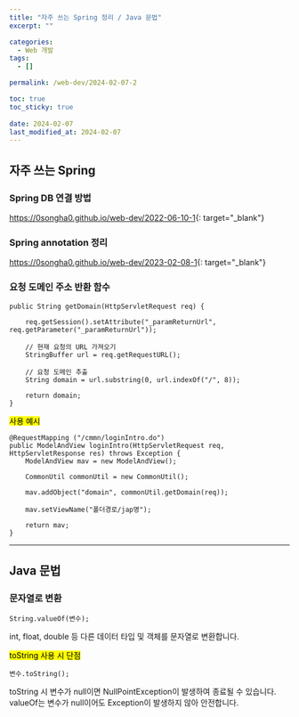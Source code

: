 ```yaml
---
title: "자주 쓰는 Spring 정리 / Java 문법"
excerpt: ""

categories:
  - Web 개발
tags:
  - []

permalink: /web-dev/2024-02-07-2

toc: true
toc_sticky: true
 
date: 2024-02-07
last_modified_at: 2024-02-07
---
```


## 자주 쓰는 Spring

### Spring DB 연결 방법
<https://0songha0.github.io/web-dev/2022-06-10-1>{: target="_blank"}

### Spring annotation 정리
<https://0songha0.github.io/web-dev/2023-02-08-1>{: target="_blank"}

### 요청 도메인 주소 반환 함수
```
public String getDomain(HttpServletRequest req) {

    req.getSession().setAttribute("_paramReturnUrl", req.getParameter("_paramReturnUrl"));
		
    // 현재 요청의 URL 가져오기
    StringBuffer url = req.getRequestURL();
    
    // 요청 도메인 추출
    String domain = url.substring(0, url.indexOf("/", 8));
    
    return domain;
}
```

<mark>사용 예시</mark>
```
@RequestMapping ("/cmmn/loginIntro.do")
public ModelAndView loginIntro(HttpServletRequest req, HttpServletResponse res) throws Exception {
    ModelAndView mav = new ModelAndView();
    
    CommonUtil commonUtil = new CommonUtil();
        
    mav.addObject("domain", commonUtil.getDomain(req));
    
    mav.setViewName("폴더경로/jap명");
    
    return mav;
}
```

---

## Java 문법

### 문자열로 변환
```
String.valueOf(변수);
```
int, float, double 등 다른 데이터 타입 및 객체를 문자열로 변환합니다.

<mark>toString 사용 시 단점</mark>
```
변수.toString();
```
toString 시 변수가 null이면 NullPointException이 발생하여 종료될 수 있습니다.  
valueOf는 변수가 null이어도 Exception이 발생하지 않아 안전합니다.
